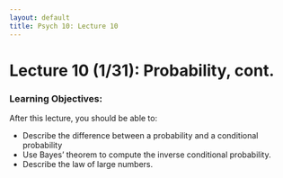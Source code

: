 ```yaml
---
layout: default
title: Psych 10: Lecture 10
---
```

# Lecture 10 (1/31): Probability, cont.

### Learning Objectives:
After this lecture, you should be able to:
* Describe the difference between a probability and a conditional probability
* Use Bayes’ theorem to compute the inverse conditional probability.
* Describe the law of large numbers.
